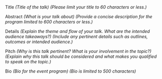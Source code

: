 Title
_(Title of the talk)_
_(Please limit your title to 60 characters or less.)_

Abstract
_(What is your talk about)_
_(Provide a concise description for the program limited to 600 characters or less.)_


Details
_(Explain the theme and flow of your talk. What are the intended audience takeaways?)_
_(Include any pertinent details such as outlines, outcomes or intended audience.)_


Pitch
_(Why is this talk pertinent? What is your involvement in the topic?)_
_(Explain why this talk should be considered and what makes you qualified to speak on the topic.)_

Bio
_(Bio for the event program)_
_(Bio is limited to 500 characters)_